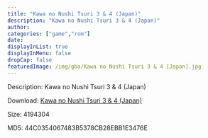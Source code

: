 ```yaml
---
title: "Kawa no Nushi Tsuri 3 & 4 (Japan)"
description: "Kawa no Nushi Tsuri 3 & 4 (Japan)"
author: 
categories: ["game","rom"]
date: 
displayInList: true
displayInMenu: false
dropCap: false
featuredImage: /img/gba/Kawa no Nushi Tsuri 3 & 4 [Japan].jpg
---
```


Description: Kawa no Nushi Tsuri 3 & 4 (Japan)

Download: <a style="text-decoration:underline;" href="https://mega.nz/#!PTRQCARI!GksdDJmRMhFWimgBR5k--v013d7TzYCA0VrNtqaAU10" target = "_blank" rel = "nofollow" > Kawa no Nushi Tsuri 3 & 4 (Japan)</a>

Size: 4194304

MD5: 44C0354067483B5378CB28EBB1E3476E


